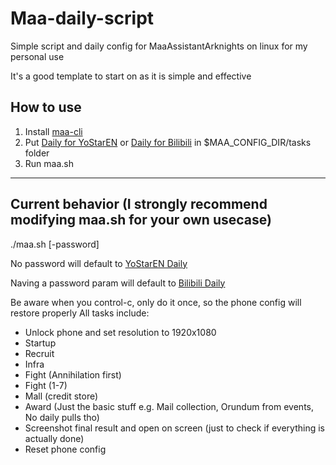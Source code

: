 # Maa-daily-script
Simple script and daily config for MaaAssistantArknights on linux for my personal use

It's a good template to start on as it is simple and effective

## How to use
1. Install [maa-cli](https://github.com/MaaAssistantArknights/maa-cli)
2. Put [Daily for YoStarEN](daily.toml) or [Daily for Bilibili](dbily.toml) in $MAA_CONFIG_DIR/tasks folder
3. Run maa.sh

---

## Current behavior (I strongly recommend modifying maa.sh for your own usecase)
./maa.sh [-password]

No password will default to [YoStarEN Daily](daily.toml)

Naving a password param will default to [Bilibili Daily](dbily.toml)

Be aware when you control-c, only do it once, so the phone config will restore properly
All tasks include:
- Unlock phone and set resolution to 1920x1080
- Startup
- Recruit
- Infra
- Fight (Annihilation first)
- Fight (1-7)
- Mall (credit store)
- Award (Just the basic stuff e.g. Mail collection, Orundum from events, No daily pulls tho)
- Screenshot final result and open on screen (just to check if everything is actually done)
- Reset phone config
